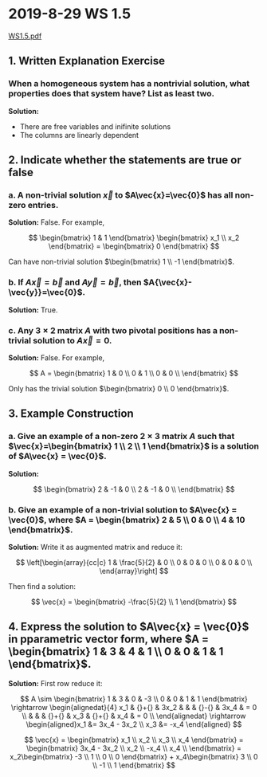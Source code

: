 # 2019-8-29 WS 1.5
[WS1.5.pdf](_v_attachments/20190829091513261_7406/WS1.5.pdf)

## 1. Written Explanation Exercise
### When a homogeneous system has a nontrivial solution, what properties does that system have? List as least two.
**Solution:**

- There are free variables and inifinite solutions
- The columns are linearly dependent

## 2. Indicate whether the statements are true or false
### a. A non-trivial solution $\vec{x}$ to $A\vec{x}=\vec{0}$ has all non-zero entries.
**Solution:** False. For example,

$$
\begin{bmatrix}
  1 & 1
\end{bmatrix} \begin{bmatrix}
  x_1 \\ x_2
\end{bmatrix} = \begin{bmatrix}
  0
\end{bmatrix}
$$

Can have non-trivial solution $\begin{bmatrix} 1 \\ -1 \end{bmatrix}$.

### b. If $A\vec{x}=\vec{b}$ and $A\vec{y}=\vec{b}$, then $A{\vec{x}-\vec{y}}=\vec{0}$.
**Solution:** True.

### c. Any $3 \times 2$ matrix $A$ with two pivotal positions has a non-trivial solution to $A\vec{x}=0$.
**Solution:** False. For example,

$$
A = \begin{bmatrix}
  1 & 0 \\
  0 & 1 \\
  0 & 0 \\
\end{bmatrix}
$$

Only has the trivial solution $\begin{bmatrix} 0 \\ 0 \end{bmatrix}$.

## 3. Example Construction
### a. Give an example of a non-zero $2 \times 3$ matrix $A$ such that $\vec{x}=\begin{bmatrix} 1 \\ 2 \\ 1 \end{bmatrix}$ is a solution of $A\vec{x} = \vec{0}$.
**Solution:**

$$
\begin{bmatrix}
  2 & -1 & 0 \\
  2 & -1 & 0 \\
\end{bmatrix}
$$

### b. Give an example of a non-trivial solution to $A\vec{x} = \vec{0}$, where $A = \begin{bmatrix} 2 & 5 \\ 0 & 0 \\ 4 & 10 \end{bmatrix}$.
**Solution:** Write it as augmented matrix and reduce it:

$$
\left[\begin{array}{cc|c}
  1 & \frac{5}{2} & 0 \\
  0 & 0           & 0 \\
  0 & 0           & 0 \\
\end{array}\right]
$$

Then find a solution:

$$
\vec{x} = \begin{bmatrix} -\frac{5}{2} \\ 1 \end{bmatrix}
$$

## 4. Express the solution to $A\vec{x} = \vec{0}$ in pparametric vector form, where $A = \begin{bmatrix} 1 & 3 & 4 & 1 \\ 0 & 0 & 1 & 1 \end{bmatrix}$.
**Solution:** First row reduce it:

$$
A \sim \begin{bmatrix} 1 & 3 & 0 & -3 \\ 0 & 0 & 1 & 1 \end{bmatrix} \rightarrow \begin{alignedat}{4}
   x_1 & {}+{} & 3x_2 &       &     & {}-{} & 3x_4 & = 0 \\
       &       &      & {}+{} & x_3 & {}+{} &  x_4 & = 0 \\
\end{alignedat} \rightarrow \begin{aligned}x_1 &= 3x_4 - 3x_2 \\ x_3 &= -x_4 \end{aligned}
$$

$$
\vec{x} = \begin{bmatrix} x_1 \\ x_2 \\ x_3 \\ x_4 \end{bmatrix} = \begin{bmatrix}
  3x_4 - 3x_2 \\
  x_2         \\
  -x_4        \\
  x_4         \\
\end{bmatrix} = x_2\begin{bmatrix} -3 \\ 1 \\ 0 \\ 0 \end{bmatrix} + x_4\begin{bmatrix} 3 \\ 0 \\ -1 \\ 1 \end{bmatrix}
$$